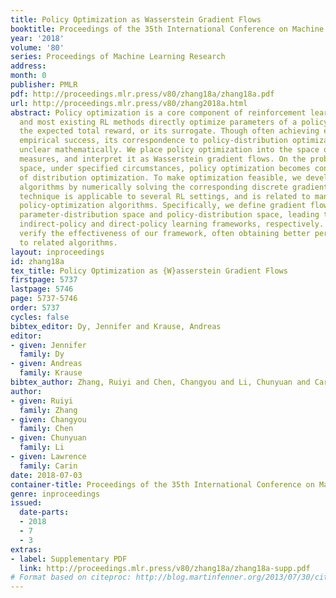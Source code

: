 ```yaml
---
title: Policy Optimization as Wasserstein Gradient Flows
booktitle: Proceedings of the 35th International Conference on Machine Learning
year: '2018'
volume: '80'
series: Proceedings of Machine Learning Research
address: 
month: 0
publisher: PMLR
pdf: http://proceedings.mlr.press/v80/zhang18a/zhang18a.pdf
url: http://proceedings.mlr.press/v80/zhang2018a.html
abstract: Policy optimization is a core component of reinforcement learning (RL),
  and most existing RL methods directly optimize parameters of a policy based on maximizing
  the expected total reward, or its surrogate. Though often achieving encouraging
  empirical success, its correspondence to policy-distribution optimization has been
  unclear mathematically. We place policy optimization into the space of probability
  measures, and interpret it as Wasserstein gradient flows. On the probability-measure
  space, under specified circumstances, policy optimization becomes convex in terms
  of distribution optimization. To make optimization feasible, we develop efficient
  algorithms by numerically solving the corresponding discrete gradient flows. Our
  technique is applicable to several RL settings, and is related to many state-of-the-art
  policy-optimization algorithms. Specifically, we define gradient flows on both the
  parameter-distribution space and policy-distribution space, leading to what we term
  indirect-policy and direct-policy learning frameworks, respectively. Extensive experiments
  verify the effectiveness of our framework, often obtaining better performance compared
  to related algorithms.
layout: inproceedings
id: zhang18a
tex_title: Policy Optimization as {W}asserstein Gradient Flows
firstpage: 5737
lastpage: 5746
page: 5737-5746
order: 5737
cycles: false
bibtex_editor: Dy, Jennifer and Krause, Andreas
editor:
- given: Jennifer
  family: Dy
- given: Andreas
  family: Krause
bibtex_author: Zhang, Ruiyi and Chen, Changyou and Li, Chunyuan and Carin, Lawrence
author:
- given: Ruiyi
  family: Zhang
- given: Changyou
  family: Chen
- given: Chunyuan
  family: Li
- given: Lawrence
  family: Carin
date: 2018-07-03
container-title: Proceedings of the 35th International Conference on Machine Learning
genre: inproceedings
issued:
  date-parts:
  - 2018
  - 7
  - 3
extras:
- label: Supplementary PDF
  link: http://proceedings.mlr.press/v80/zhang18a/zhang18a-supp.pdf
# Format based on citeproc: http://blog.martinfenner.org/2013/07/30/citeproc-yaml-for-bibliographies/
---
```

